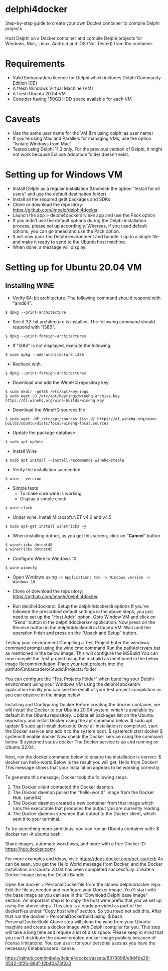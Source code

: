 # delphi4docker
Step-by-step guide to create your own Docker container to compile Delphi projects

Host Delphi on a Docker container and compile Delphi projects for Windows, Mac, Linux, Android and iOS (Not Tested) from the container.

# Requirements
- Valid Embarcadero licence for Delphi which includes Delphi Community Edition (CE)
- A fresh Windows Virtual Machine (VM)
- A fresh Ubuntu 20.04 VM
- Consider having 150GB HDD space available for each VM

# Caveats
- Use the same user name for the VM (I’m using delphi as user name)
- If you’re using Mac and Parallels for managing VMs, use the option “Isolate Windows from Mac”
- Tested using Delphi 11.3 only. For the previous version of Delphi, it might not work because Eclipse Adoptium folder doesn’t exist.

# Setting up for Windows VM
- Install Delphi as a regular installation (Uncheck the option “Install for all users” and use the default destination folder)
- Install all the required getit packages and SDKs
- Clone or download the repository: https://github.com/lmbelo/delphi4docker 
- Launch the app > delphi4dockersrv.exe app and use the Pack option
- If you didn’t use the default options during the Delphi installation process, please set up accordingly. Whereas, if you used default options, you can go ahead and use the Pack option.
- It will now pack the Delphi environment and bundle it up to a single file and make it ready to send to the Ubuntu host machine.
- When done, a message will display.


# Setting up for Ubuntu 20.04 VM
## Installing WINE
- Verify 64-bit architecture. The following command should respond with "amd64".
``` shell
$ dpkg --print-architecture
```
- See if 32-bit architecture is installed. The following command should respond with "i386".
``` shell
$ dpkg --print-foreign-architectures
```
- If "i386" is not displayed, execute the following.
``` shell
$ sudo dpkg --add-architecture i386
```
- Recheck with.
``` shell
$ dpkg --print-foreign-architectures
```
- Download and add the WineHQ repository key
``` shell
$ sudo mkdir -pm755 /etc/apt/keyrings
$ sudo wget -O /etc/apt/keyrings/winehq-archive.key https://dl.winehq.org/wine-builds/winehq.key
```
- Download the WineHQ sources file
``` shell
$ sudo wget -NP /etc/apt/sources.list.d/ https://dl.winehq.org/wine-builds/ubuntu/dists/focal/winehq-focal.sources
```
- Update the package database
``` shell
$ sudo apt update
```
- Install Wine
``` shell
$ sudo apt install --install-recommends winehq-stable
```
- Verify the installation succeeded
``` shell
$ wine --version
```
- Simple tests
  - To make sure wine is working
  - Display a simple clock
``` shell
$ wine clock
```
- Under wine: Install Microsoft.NET v4.0 and v4.5
``` shell
$ sudo apt-get install winetricks -y
```
- When installing dotnet, as you get this screen, click on “**Cancel**” button
``` shell
$ winetricks dotnet40
$ winetricks dotnet45
```








- Configure Wine to Windows 10
``` shell
$ wine winecfg
```
- Open Windows using
`-> Applications tab -> Windows version -> Windows 10`



- Clone or download the repository: https://github.com/lmbelo/delphi4docker
- Run delphi4dockercli 
Setup the delphi4dockercli options
If you’ve followed the prescribed default settings in the above steps, you just need to set up the “Host Addr” option.
Goto Window VM and click on “Send” button in the delphi4dockersrv application.
Now press on the Receive button in the delphi4dockercli in Ubuntu VM.
Wait until the operation finish and press on the “Upack and Setup” button.





Testing your environment
Compiling a Test Project
Enter the windows command prompt using the wine cmd command
Run the path\to\rsvars.bat as mentioned in the below image. This will configure the MSBuild
You can now compile the Test project using the msbuild as mentioned in the below image
Recommendation: Place your test projects into the path\to\Embarcadero\Studio\Projects\ folder



You can configure the “Test Projects Folder” when bundling your Delphi environment using your Windows VM using the delphi4dockersrv application
Finally you can see the result of your test project compilation as you can observe in the image below



Installing and Configuring Docker
Before creating the docker container, we will install the Docker to our Ubuntu 20.04 system, which is available by default in the Ubuntu repository.
Update all packages list on the Ubuntu repository and install Docker using the apt command below.
$ sudo apt update
$ sudo apt install docker.io
Once all installation is completed, start the Docker service and add it to the system boot.
$ systemctl start docker
$ systemctl enable docker
Now check the Docker service using the command below.
$ systemctl status docker
The Docker service is up and running on Ubuntu 22.04.

Next, run the docker command below to ensure the installation is correct.
$ docker run hello-world
Below is the result you will get.
Hello from Docker!
This message shows that your installation appears to be working correctly.

To generate this message, Docker took the following steps:
 1. The Docker client contacted the Docker daemon.
 2. The Docker daemon pulled the "hello-world" image from the Docker Hub.
	(amd64)
 3. The Docker daemon created a new container from that image which runs the
	executable that produces the output you are currently reading.
 4. The Docker daemon streamed that output to the Docker client, which sent it
	to your terminal.

To try something more ambitious, you can run an Ubuntu container with:
 $ docker run -it ubuntu bash

Share images, automate workflows, and more with a free Docker ID:
 https://hub.docker.com/

For more examples and ideas, visit:
 https://docs.docker.com/get-started/
As can be seen, you get the Hello World message from Docker, and the Docker installation on Ubuntu 20.04 has been completed successfully.
Create a Docker Image using the Delphi Bundle

Open the docker > PersonalDockerfile from the cloned delphi4docker repo. Edit the file as needed and configure your Docker image.
You’ll start with the base image as you can see in the “Download Delphi base image” section.
An important step is to copy the host wine prefix that you’ve set up using the above steps. This step is already provided as part of the dockerfiles under “Copy host wine” section. So you need not edit this.
After that run the docker > PersonalDockerbuild using:
	$ bash PersonalDockerBuild
Above step will clone the wine from your Ubuntu machine and create a docker image with Delphi compiler for you. This step will take a long time and require a lot of disk space.
Please keep in mind that you can’t distribute the above-created docker image publicly because of license limitations. You can use it for your personal uses as you have the necessary Emabarcadero license.


https://github.com/lmbelo/delphi4docker/assets/8376898/e8d4ba26-4542-4f2b-86df-f2b40a73f2a3

